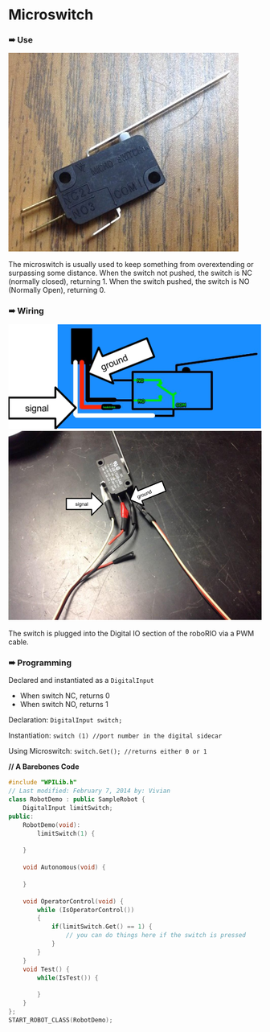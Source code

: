 # Microswitch

### ➠ Use
![](microswitch.jpg)

The microswitch is usually used to keep something from overextending or surpassing some distance. When the switch not pushed, the switch is NC (normally closed), returning 1. When the switch pushed, the switch is  NO (Normally Open), returning 0.


### ➠ Wiring 
![](microswitchwiringdiagram.png)
![](microswitchwiring.png)

The switch is plugged into the Digital IO section of the roboRIO via a PWM cable.

### ➠ Programming
Declared and instantiated as a `DigitalInput`
* When switch NC, returns 0
* When switch NO, returns 1

Declaration: `DigitalInput switch;`

Instantiation: `switch (1) //port number in the digital sidecar`

Using Microswitch: `switch.Get(); //returns either 0 or 1`

**// A Barebones Code**
```c++
#include "WPILib.h"
// Last modified: February 7, 2014 by: Vivian
class RobotDemo : public SampleRobot {
	DigitalInput limitSwitch;
public:
	RobotDemo(void):
		limitSwitch(1) {
		
	}

	void Autonomous(void) {

	}
	
	void OperatorControl(void) {
		while (IsOperatorControl())
		{
			if(limitSwitch.Get() == 1) {
                // you can do things here if the switch is pressed
            }
		}
	}
	void Test() {
		while(IsTest()) {
		
		}
	}
};
START_ROBOT_CLASS(RobotDemo);
```